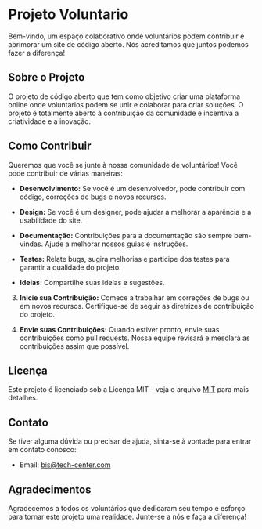 # Projeto Voluntario

Bem-vindo, um espaço colaborativo onde voluntários podem contribuir e aprimorar um site de código aberto. Nós acreditamos que juntos podemos fazer a diferença!

## Sobre o Projeto

O projeto de código aberto que tem como objetivo criar uma plataforma online onde voluntários podem se unir e colaborar para criar soluções. O projeto é totalmente aberto à contribuição da comunidade e incentiva a criatividade e a inovação.

## Como Contribuir

Queremos que você se junte à nossa comunidade de voluntários! Você pode contribuir de várias maneiras:

- **Desenvolvimento:** Se você é um desenvolvedor, pode contribuir com código, correções de bugs e novos recursos.
  
- **Design:** Se você é um designer, pode ajudar a melhorar a aparência e a usabilidade do site.

- **Documentação:** Contribuições para a documentação são sempre bem-vindas. Ajude a melhorar nossos guias e instruções.

- **Testes:** Relate bugs, sugira melhorias e participe dos testes para garantir a qualidade do projeto.

- **Ideias:** Compartilhe suas ideias e sugestões.

  
3. **Inicie sua Contribuição:**
Comece a trabalhar em correções de bugs ou em novos recursos. Certifique-se de seguir as diretrizes de contribuição do projeto.

4. **Envie suas Contribuições:**
Quando estiver pronto, envie suas contribuições como pull requests. Nossa equipe revisará e mesclará as contribuições assim que possível.

## Licença

Este projeto é licenciado sob a Licença MIT - veja o arquivo [MIT](LICENSE.TXT) para mais detalhes.

## Contato

Se tiver alguma dúvida ou precisar de ajuda, sinta-se à vontade para entrar em contato conosco:

- Email: bis@tech-center.com

## Agradecimentos

Agradecemos a todos os voluntários que dedicaram seu tempo e esforço para tornar este projeto uma realidade. Junte-se a nós e faça a diferença!


